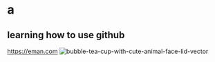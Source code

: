 # a
## learning how to use github

https://eman.com
![bubble-tea-cup-with-cute-animal-face-lid-vector](https://github.com/Eman1Ali/a/assets/71814621/9710b5dc-6eb3-4d94-8af6-904c6b82869f)

